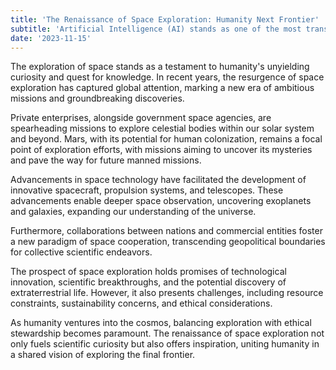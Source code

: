 ```yaml
---
title: 'The Renaissance of Space Exploration: Humanity Next Frontier'
subtitle: 'Artificial Intelligence (AI) stands as one of the most transformative technologies of the modern era, reshaping industries, economies, and societal landscapes.'
date: '2023-11-15'
---
```


The exploration of space stands as a testament to humanity's unyielding curiosity and quest for knowledge. In recent years, the resurgence of space exploration has captured global attention, marking a new era of ambitious missions and groundbreaking discoveries.

Private enterprises, alongside government space agencies, are spearheading missions to explore celestial bodies within our solar system and beyond. Mars, with its potential for human colonization, remains a focal point of exploration efforts, with missions aiming to uncover its mysteries and pave the way for future manned missions.

Advancements in space technology have facilitated the development of innovative spacecraft, propulsion systems, and telescopes. These advancements enable deeper space observation, uncovering exoplanets and galaxies, expanding our understanding of the universe.

Furthermore, collaborations between nations and commercial entities foster a new paradigm of space cooperation, transcending geopolitical boundaries for collective scientific endeavors.

The prospect of space exploration holds promises of technological innovation, scientific breakthroughs, and the potential discovery of extraterrestrial life. However, it also presents challenges, including resource constraints, sustainability concerns, and ethical considerations.

As humanity ventures into the cosmos, balancing exploration with ethical stewardship becomes paramount. The renaissance of space exploration not only fuels scientific curiosity but also offers inspiration, uniting humanity in a shared vision of exploring the final frontier.
